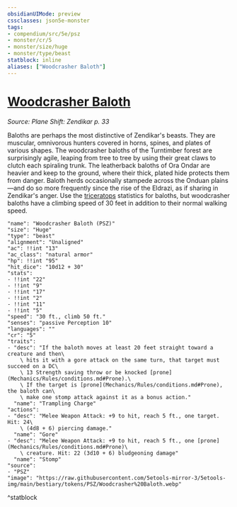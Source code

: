 ```yaml
---
obsidianUIMode: preview
cssclasses: json5e-monster
tags:
- compendium/src/5e/psz
- monster/cr/5
- monster/size/huge
- monster/type/beast
statblock: inline
aliases: ["Woodcrasher Baloth"]
---
```

# [Woodcrasher Baloth](Mechanics\bestiary\beast/woodcrasher-baloth-psz.md)
*Source: Plane Shift: Zendikar p. 33*  

Baloths are perhaps the most distinctive of Zendikar's beasts. They are muscular, omnivorous hunters covered in horns, spines, and plates of various shapes. The woodcrasher baloths of the Turntimber forest are surprisingly agile, leaping from tree to tree by using their great claws to clutch each spiraling trunk. The leatherback baloths of Ora Ondar are heavier and keep to the ground, where their thick, plated hide protects them from danger. Baloth herds occasionally stampede across the Onduan plains—and do so more frequently since the rise of the Eldrazi, as if sharing in Zendikar's anger. Use the [triceratops](Mechanics/bestiary/beast/triceratops.md) statistics for baloths, but woodcrasher baloths have a climbing speed of 30 feet in addition to their normal walking speed.

```statblock
"name": "Woodcrasher Baloth (PSZ)"
"size": "Huge"
"type": "beast"
"alignment": "Unaligned"
"ac": !!int "13"
"ac_class": "natural armor"
"hp": !!int "95"
"hit_dice": "10d12 + 30"
"stats":
- !!int "22"
- !!int "9"
- !!int "17"
- !!int "2"
- !!int "11"
- !!int "5"
"speed": "30 ft., climb 50 ft."
"senses": "passive Perception 10"
"languages": ""
"cr": "5"
"traits":
- "desc": "If the baloth moves at least 20 feet straight toward a creature and then\
    \ hits it with a gore attack on the same turn, that target must succeed on a DC\
    \ 13 Strength saving throw or be knocked [prone](Mechanics/Rules/conditions.md#Prone).\
    \ If the target is [prone](Mechanics/Rules/conditions.md#Prone), the baloth can\
    \ make one stomp attack against it as a bonus action."
  "name": "Trampling Charge"
"actions":
- "desc": "Melee Weapon Attack: +9 to hit, reach 5 ft., one target. Hit: 24\
    \ (4d8 + 6) piercing damage."
  "name": "Gore"
- "desc": "Melee Weapon Attack: +9 to hit, reach 5 ft., one [prone](Mechanics/Rules/conditions.md#Prone)\
    \ creature. Hit: 22 (3d10 + 6) bludgeoning damage"
  "name": "Stomp"
"source":
- "PSZ"
"image": "https://raw.githubusercontent.com/5etools-mirror-3/5etools-img/main/bestiary/tokens/PSZ/Woodcrasher%20Baloth.webp"
```
^statblock